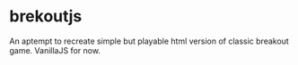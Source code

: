 # brekoutjs
An aptempt to recreate simple but playable html version of classic breakout game. VanillaJS for now.

